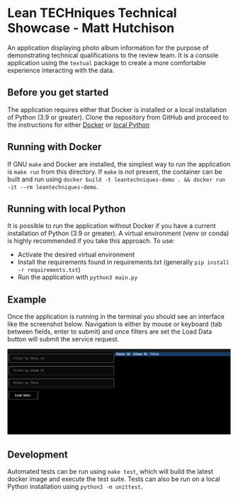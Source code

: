# Lean TECHniques Technical Showcase - Matt Hutchison
An application displaying photo album information for the purpose of demonstrating technical qualifications to the review team. It is a console application using the `textual` package to create a more comfortable experience interacting with the data.

## Before you get started
The application requires either that Docker is installed or a local installation of Python (3.9 or greater). Clone the repository from GitHub and proceed to the instructions for either [Docker](#running-with-docker) or [local Python](#running-with-local-python)

## Running with Docker
If GNU `make` and Docker are installed, the simplest way to run the application is `make run` from this directory. If `make` is not present, the container can be built and run using `docker build -t leantechniques-demo . && docker run -it --rm leantechniques-demo`.

## Running with local Python
It is possible to run the application without Docker if you have a current installation of Python (3.9 or greater). A virtual environment (venv or conda) is highly recommended if you take this approach. To use:
- Activate the desired virtual environment
- Install the requirements found in requirements.txt (generally `pip install -r requirements.txt`)
- Run the application with `python3 main.py`

## Example
Once the application is running in the terminal you should see an interface like the screenshot below. Navigation is either by mouse or keyboard (tab between fields, enter to submit) and once filters are set the Load Data button will submit the service request.

![An interactive console application in the terminal allowing filtering by photo ID, album ID, text search on the title field and displaying tabular data](application_screenshot.png)

## Development
Automated tests can be run using `make test`, which will build the latest docker image and execute the test suite. Tests can also be run on a local Python installation using `python3 -m unittest`.